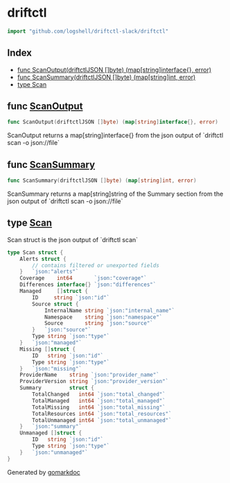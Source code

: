 <!-- Code generated by gomarkdoc. DO NOT EDIT -->

# driftctl

```go
import "github.com/logshell/driftctl-slack/driftctl"
```

## Index

- [func ScanOutput(driftctlJSON []byte) (map[string]interface{}, error)](<#func-scanoutput>)
- [func ScanSummary(driftctlJSON []byte) (map[string]int, error)](<#func-scansummary>)
- [type Scan](<#type-scan>)


## func [ScanOutput](<https://github.com/logshell/driftctl-slack/blob/main/driftctl/driftctl.go#L46>)

```go
func ScanOutput(driftctlJSON []byte) (map[string]interface{}, error)
```

ScanOutput returns a map\[string\]interface\{\} from the json output of \`driftctl scan \-o json://file\`

## func [ScanSummary](<https://github.com/logshell/driftctl-slack/blob/main/driftctl/driftctl.go#L62>)

```go
func ScanSummary(driftctlJSON []byte) (map[string]int, error)
```

ScanSummary returns a map\[string\]string of the Summary section from the json output of \`driftctl scan \-o json://file\`

## type [Scan](<https://github.com/logshell/driftctl-slack/blob/main/driftctl/driftctl.go#L9-L43>)

Scan struct is the json output of \`driftctl scan\`

```go
type Scan struct {
    Alerts struct {
        // contains filtered or unexported fields
    }   `json:"alerts"`
    Coverage    int64       `json:"coverage"`
    Differences interface{} `json:"differences"`
    Managed     []struct {
        ID     string `json:"id"`
        Source struct {
            InternalName string `json:"internal_name"`
            Namespace    string `json:"namespace"`
            Source       string `json:"source"`
        }   `json:"source"`
        Type string `json:"type"`
    }   `json:"managed"`
    Missing []struct {
        ID   string `json:"id"`
        Type string `json:"type"`
    }   `json:"missing"`
    ProviderName    string `json:"provider_name"`
    ProviderVersion string `json:"provider_version"`
    Summary         struct {
        TotalChanged   int64 `json:"total_changed"`
        TotalManaged   int64 `json:"total_managed"`
        TotalMissing   int64 `json:"total_missing"`
        TotalResources int64 `json:"total_resources"`
        TotalUnmanaged int64 `json:"total_unmanaged"`
    }   `json:"summary"`
    Unmanaged []struct {
        ID   string `json:"id"`
        Type string `json:"type"`
    }   `json:"unmanaged"`
}
```



Generated by [gomarkdoc](<https://github.com/princjef/gomarkdoc>)
